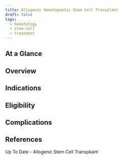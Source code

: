 ```yaml
---
title: Allogenic Hematopoetic Stem Cell Transplant
draft: false
tags:
  - hematology
  - stem-cell
  - treatment
---
```

## At a Glance

## Overview

## Indications

## Eligibility

## Complications

 
## References
Up To Date - Allogenic Stem Cell Transpkant